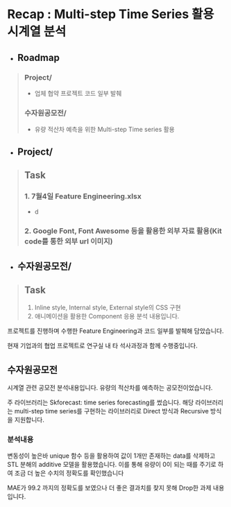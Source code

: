 # Recap : Multi-step Time Series 활용 시계열 분석
- ## Roadmap
> ### Project/
> - 업체 협약 프로젝트 코드 일부 발췌
> ### 수자원공모전/
> - 유량 적산차 예측을 위한 Multi-step Time series 활용

- ## Project/
> ## Task
> ### 1. 7월4일 Feature Engineering.xlsx
> - d
> ### 2. Google Font, Font Awesome 등을 활용한 외부 자료 활용(Kit code를 통한 외부 url 이미지)

- ## 수자원공모전/
> ## Task
> 1. Inline style, Internal style, External style의 CSS 구현
> 2. 애니메이션을 활용한 Component 응용
분석 내용입니다.


프로젝트를 진행하며 수행한 Feature Engineering과 코드 일부를 발췌해 담았습니다.

현재 기업과의 협업 프로젝트로 연구실 내 타 석사과정과 함께 수행중입니다.

## 수자원공모전

시계열 관련 공모전 분석내용입니다. 유량의 적산차를 예측하는 공모전이었습니다.

주 라이브러리는 Skforecast: time series forecasting를 썼습니다. 해당 라이브러리는 multi-step time series를 구현하는 라이브러리로 Direct 방식과 Recursive 방식을 지원합니다.

### 분석내용

변동성이 높은바 unique 함수 등을 활용하여 값이 1개만 존재하는 data를 삭제하고 STL 분해의 additive 모델을 활용했습니다. 이를 통해 유량이 0이 되는 때를 주기로 하여 조금 더 높은 수치의 정확도를 확인했습니다

MAE가 99.2 까지의 정확도를 보였으나 더 좋은 결과치를 찾지 못해 Drop한 과제 내용입니다.

